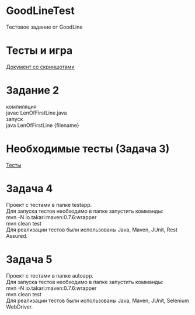# GoodLineTest
Тестовое задание от GoodLine

# Тесты и игра
[Документ со скриншотами](https://docs.google.com/document/d/1H5QsX-UveTyg7zohvS-tbVta-DE-nCInqh823f9OkL0/edit?usp=sharing "Документ") 

# Задание 2
компиляция  
javac LenOfFirstLine.java  
запуск  
java LenOfFirstLine {filename}

# Необходимые тесты (Задача 3)
[Тесты](https://vk.com/away.php?utf=1&to=https%3A%2F%2Fdocs.google.com%2Fdocument%2Fd%2F1EOaN3E9vd44aCZcZR1lG88JpQNR-OJv4iAWKD7Q8TJo%2Fedit%3Fusp%3Dsharing "Тесты")

# Задача 4
Проект с тестами в папке testapp.  
Для запуска тестов необходимо в папке запустить комманды:  
mvn -N io.takari:maven:0.7.6:wrapper  
mvn clean test  
Для реализации тестов были использованы Java, Maven, JUnit, Rest Assured.

# Задача 5
Проект с тестами в папке autoapp.  
Для запуска тестов необходимо в папке запустить комманды:  
mvn -N io.takari:maven:0.7.6:wrapper  
mvn clean test  
Для реализации тестов были использованы Java, Maven, JUnit, Selenium WebDriver.